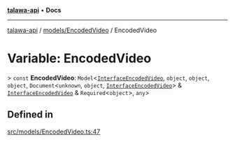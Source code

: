 [**talawa-api**](../../../README.md) • **Docs**

***

[talawa-api](../../../modules.md) / [models/EncodedVideo](../README.md) / EncodedVideo

# Variable: EncodedVideo

\> `const` **EncodedVideo**: `Model`\<[`InterfaceEncodedVideo`](../interfaces/InterfaceEncodedVideo.md), `object`, `object`, `object`, `Document`\<`unknown`, `object`, [`InterfaceEncodedVideo`](../interfaces/InterfaceEncodedVideo.md)\> & [`InterfaceEncodedVideo`](../interfaces/InterfaceEncodedVideo.md) & `Required`\<`object`\>, `any`\>

## Defined in

[src/models/EncodedVideo.ts:47](https://github.com/PalisadoesFoundation/talawa-api/blob/a6e7ac91b581c9109559657faf0f934f3eb41fe7/src/models/EncodedVideo.ts#L47)

